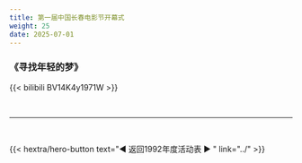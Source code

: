 ```yaml
---
title: 第一届中国长春电影节开幕式
weight: 25
date: 2025-07-01
---
```


### 《寻找年轻的梦》

{{< bilibili BV14K4y1971W >}}

<br>
<hr>
<br>

{{< hextra/hero-button text="◀ 返回1992年度活动表 ▶ " link="../" >}}